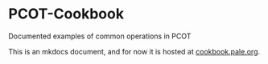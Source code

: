 # PCOT-Cookbook
Documented examples of common operations in PCOT

This is an mkdocs document, and for now it is hosted at
[cookbook.pale.org](cookbook.pale.org).

